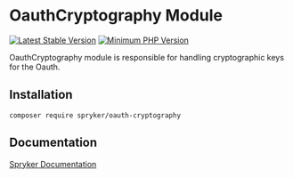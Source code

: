 # OauthCryptography Module
[![Latest Stable Version](https://poser.pugx.org/spryker/oauth-cryptography/v/stable.svg)](https://packagist.org/packages/spryker/oauth-cryptography)
[![Minimum PHP Version](https://img.shields.io/badge/php-%3E%3D%208.0-8892BF.svg)](https://php.net/)

OauthCryptography module is responsible for handling cryptographic keys for the Oauth.

## Installation

```
composer require spryker/oauth-cryptography
```

## Documentation

[Spryker Documentation](https://docs.spryker.com)
